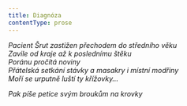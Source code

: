 ```yaml
---
title: Diagnóza
contentType: prose
---
```


<section>

_Pacient Šrut zastižen přechodem do středního věku  
Zavile od kraje až k poslednímu štěku  
Poránu pročítá noviny  
Přátelská setkání stávky a masakry i místní modřiny  
Moří se urputně luští ty křížovky…_

</section>

<section>

_Pak píše petice svým broukům na krovky_

</section>
